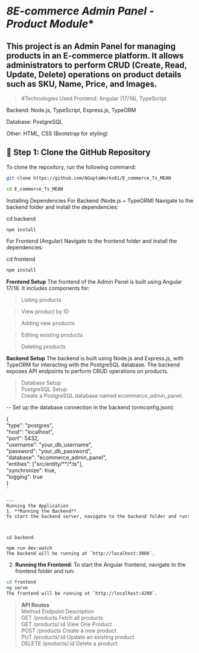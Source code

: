 # *8E-commerce Admin Panel - Product Module**

This project is an Admin Panel for managing products in an E-commerce platform. It allows administrators to perform CRUD (Create, Read, Update, Delete) operations on product details such as SKU, Name, Price, and Images.
 --- 

> #Technologies Used
Frontend: Angular (17/18), TypeScript

Backend: Node.js, TypeScript, Express.js, TypeORM

Database: PostgreSQL

Other: HTML, CSS (Bootstrap for styling)


## **📌 Step 1: Clone the GitHub Repository**
To clone the repository, run the following command:

```bash
git clone https://github.com/AGuptaWorks01/E_commerce_Ts_MEAN
```
```bash
cd E_commerce_Ts_MEAN
```

Installing Dependencies
For Backend (Node.js + TypeORM)
Navigate to the backend folder and install the dependencies:

cd backend
```bash
npm install
```

For Frontend (Angular)
Navigate to the frontend folder and install the dependencies:


cd frontend
```bash
npm install
```

**Frontend Setup**
The frontend of the Admin Panel is built using Angular 17/18. It includes components for:

> Listing products

> View product by ID

> Adding new products

> Editing existing products

> Deleting products

**Backend Setup**
The backend is built using Node.js and Express.js, with TypeORM for interacting with the PostgreSQL database. The backend exposes API endpoints to perform CRUD operations on products.

> Database Setup   
> PostgreSQL Setup   
> Create a PostgreSQL database named ecommerce_admin_panel.   

-- Set up the database connection in the backend (ormconfig.json):

{   
  "type": "postgres",   
  "host": "localhost",    
  "port": 5432,   
  "username": "your_db_username",   
  "password": "your_db_password",   
  "database": "ecommerce_admin_panel",   
  "entities": ["src/entity/**/*.ts"],    
  "synchronize": true,   
  "logging": true    
}  
`
``` 
---
Running the Application
1. **Running the Backend**
To start the backend server, navigate to the backend folder and run:



cd backend

npm run dev:watch
The backend will be running at `http://localhost:3000`.
```

2. **Running the Frontend**:
To start the Angular frontend, navigate to the frontend folder and run:

```bash
cd frontend
ng serve
The frontend will be running at `http://localhost:4200`.
```

> **API Routes**   
Method   	Endpoint			Description   
GET			/products			Fetch all products  
GET			/products/:id		View One Product  
POST		/products			Create a new product   
PUT			/products/:id		Update an existing product   
DELETE		/products/:id		Delete a product   
